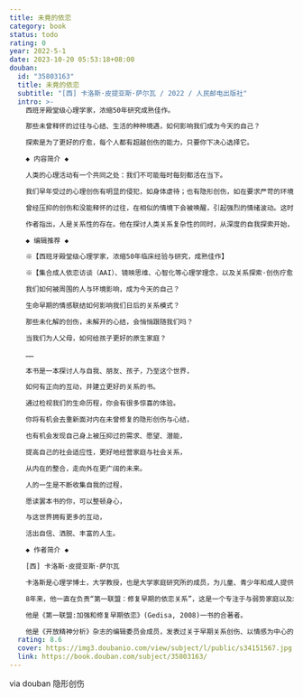 ```yaml
---
title: 未竟的依恋
category: book
status: todo
rating: 0
year: 2022-5-1
date: 2023-10-20 05:53:18+08:00
douban:
  id: "35803163"
  title: 未竟的依恋
  subtitle: "[西] 卡洛斯·皮提亚斯·萨尔瓦 / 2022 / 人民邮电出版社"
  intro: >-
    西班牙殿堂级心理学家，浓缩50年研究成熟佳作。

    那些未曾释怀的过往与心结、生活的种种境遇，如何影响我们成为今天的自己？

    探索是为了更好的疗愈，每个人都有超越创伤的能力，只要你下决心选择它。

    ◆ 内容简介 ◆

    人类的心理活动有一个共同之处：我们不可能每时每刻都活在当下。

    我们早年受过的心理创伤有明显的侵犯，如身体虐待；也有隐形创伤，如在要求严苛的环境中长大、毫无预料地被羞辱、一部分性格或需求被完全禁止、情绪被忽视，等等，在成长过程中重复发生并累积起来，逐渐摧毁我们的安全感和自尊心。

    曾经压抑的创伤和没能释怀的过往，在相似的情境下会被唤醒，引起强烈的情绪波动。这时我们的行为或话语，很容易伤到我们最亲近的人，包括我们的孩子。我们会不自觉地从受害者，变成加害者。

    作者指出，人是关系性的存在。他在探讨人类关系复杂性的同时，从深度的自我探索开始，修复内在的依恋模式，进而提高心智化的程度与认知自信，培养共情能力，让我们在当下与未来更好地经营关系。重要的是，你要相信，每个人都有疗愈自己的能力。

    ◆ 编辑推荐 ◆

    ※【西班牙殿堂级心理学家，浓缩50年临床经验与研究，成熟佳作】

    ※【集合成人依恋访谈（AAI）、镜映思维、心智化等心理学理念，以及关系探索·创伤疗愈·依恋修复·情感关怀·重建自信等议题】

    我们如何被周围的人与环境影响，成为今天的自己？

    生命早期的情感联结如何影响我们日后的关系模式？

    那些未化解的创伤，未解开的心结，会悄悄跟随我们吗？

    当我们为人父母，如何给孩子更好的原生家庭？

    ……

    本书是一本探讨人与自我、朋友、孩子，乃至这个世界，

    如何有正向的互动，并建立更好的关系的书。

    通过检视我们的生命历程，你会有很多惊喜的体验。

    你将有机会去重新面对内在未曾修复的隐形创伤与心结，

    也有机会发现自己身上被压抑过的需求、愿望、潜能，

    提高自己的社会适应性，更好地经营家庭与社会关系，

    从内在的整合，走向外在更广阔的未来。

    人的一生是不断收集自我的过程，

    愿读罢本书的你，可以整顿身心，

    与这世界拥有更多的互动，

    活出自信、洒脱、丰富的人生。

    ◆ 作者简介 ◆

    [西] 卡洛斯·皮提亚斯·萨尔瓦

    卡洛斯是心理学博士，大学教授，也是大学家庭研究所的成员，为儿童、青少年和成人提供私人心理治疗。

    8年来，他一直在负责“第一联盟：修复早期的依恋关系”，这是一个专注于与弱势家庭以及幼儿园和学前学校建立联系的干预项目。

    他是《第一联盟:加强和修复早期依恋》(Gedisa, 2008)一书的合著者。

    他是《开放精神分析》杂志的编辑委员会成员，发表过关于早期关系创伤、以情感为中心的心理治疗、与家长团体的治疗工作，或在风险条件下养育子女的知识性和研究性文章。
  rating: 8.6
  cover: https://img3.doubanio.com/view/subject/l/public/s34151567.jpg
  link: https://book.douban.com/subject/35803163/
---
```


via douban 隐形创伤
